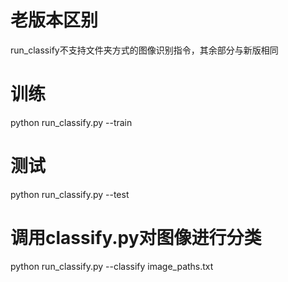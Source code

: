 # 老版本区别
run_classify不支持文件夹方式的图像识别指令，其余部分与新版相同

# 训练
python run_classify.py --train
# 测试
python run_classify.py --test
# 调用classify.py对图像进行分类
python run_classify.py --classify image_paths.txt

